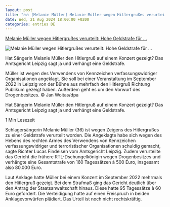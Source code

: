 ```yaml
---
layout: post
title: "🔥🔥 [Melanie Müller] Melanie Müller wegen Hitlergrußes verurteilt: Hohe Geldstrafe für ..."
date: Wed, 21 Aug 2024 18:00:00 +0200
categories: entries DE
---
```

[Melanie Müller wegen Hitlergrußes verurteilt: Hohe Geldstrafe für ...](https://www.ruhrnachrichten.de/ueberregionales/melanie-mueller-urteil-hitlergrusses-hohe-geldstrafe-schlager-saengerin-prozess-leipzig-w926781-2001339770/)

![Melanie Müller wegen Hitlergrußes verurteilt: Hohe Geldstrafe für ...](https://www.ruhrnachrichten.de/wp-content/uploads/2024/08/23/10/630_0900_4041454_iaxkktquvi_v8_ax_s800-1648x824.jpg)

Hat Sängerin Melanie Müller den Hitlergruß auf einem Konzert gezeigt? Das Amtsgericht Leipzig sagt ja und verhängt eine Geldstrafe.

Müller ist wegen des Verwendens von Kennzeichen verfassungswidriger Organisationen angeklagt. Sie soll bei einer Veranstaltung im September 2022 in Leipzig von der Bühne aus mehrfach den Hitlergruß Richtung Publikum gezeigt haben. Außerdem geht es um den Vorwurf des Drogenbesitzes. © Jan Woitas/dpa

Hat Sängerin Melanie Müller den Hitlergruß auf einem Konzert gezeigt? Das Amtsgericht Leipzig sagt ja und verhängt eine Geldstrafe.

1 Min Lesezeit

Schlagersängerin Melanie Müller (36) ist wegen Zeigens des Hitlergrußes zu einer Geldstrafe verurteilt worden. Die Angeklagte habe sich wegen des Hebens des rechten Armes des Verwendens von Kennzeichen verfassungswidriger und terroristischer Organisationen schuldig gemacht, sagte Richter Lucas Findeisen vom Amtsgericht Leipzig. Zudem verurteilte das Gericht die frühere RTL-Dschungelkönigin wegen Drogenbesitzes und verhängte eine Gesamtstrafe von 160 Tagessätzen à 500 Euro, insgesamt also 80.000 Euro.

Laut Anklage hatte Müller bei einem Konzert im September 2022 mehrmals den Hitlergruß gezeigt. Bei dem Strafmaß ging das Gericht deutlich über den Antrag der Staatsanwaltschaft hinaus. Diese hatte 95 Tagessätze à 60 Euro gefordert. Die Verteidigung hatte auf einen Freispruch in beiden Anklagevorwürfen plädiert. Das Urteil ist noch nicht rechtskräftig.

